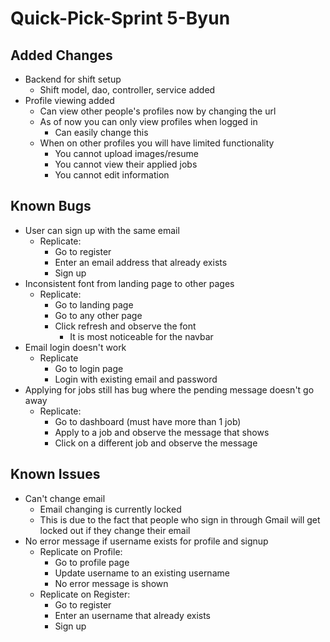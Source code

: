 # Quick-Pick-Sprint 5-Byun

## Added Changes
- Backend for shift setup
	- Shift model, dao, controller, service added
- Profile viewing added
	- Can view other people's profiles now by changing the url
	- As of now you can only view profiles when logged in
		- Can easily change this
	- When on other profiles you will have limited functionality
		- You cannot upload images/resume
		- You cannot view their applied jobs
		- You cannot edit information

## Known Bugs
- User can sign up with the same email
	- Replicate:
		- Go to register
		- Enter an email address that already exists
		- Sign up
- Inconsistent font from landing page to other pages
	- Replicate:
		- Go to landing page
		- Go to any other page
		- Click refresh and observe the font
			- It is most noticeable for the navbar
- Email login doesn't work
	- Replicate
		- Go to login page
		- Login with existing email and password
- Applying for jobs still has bug where the pending message doesn't go away
	- Replicate:
		- Go to dashboard (must have more than 1 job)
		- Apply to a job and observe the message that shows
		- Click on a different job and observe the message

## Known Issues
- Can't change email
	- Email changing is currently locked
	- This is due to the fact that people who sign in through Gmail will get locked out if they change their email
- No error message if username exists for profile and signup
	- Replicate on Profile:
		- Go to profile page
		- Update username to an existing username
		- No error message is shown
	- Replicate on Register:
		- Go to register
		- Enter an username that already exists
		- Sign up
